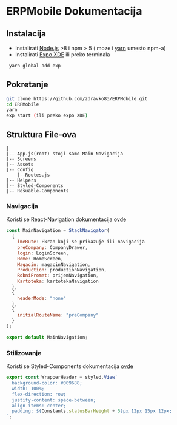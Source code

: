 # ERPMobile Dokumentacija

## Instalacija

* Instalirati [Node.js](https://nodejs.org/en/) >8 i npm > 5 ( moze i [yarn](https://yarnpkg.com/lang/en/docs/install/) umesto npm-a)
* Instalirati [Expo XDE](https://github.com/expo/xde/releases) ili preko terminala

```bash
 yarn global add exp
```

## Pokretanje

```bash
git clone https://github.com/zdravko83/ERPMobile.git
cd ERPMobile
yarn
exp start (ili preko expo XDE)
```

## Struktura File-ova

```
|
|-- App.js(root) stoji samo Main Navigacija
|-- Screens
|-- Assets
|-- Config
    |--Routes.js
|-- Helpers
|-- Styled-Components
|-- Resuable-Components
```

### Navigacija

Koristi se React-Navigation dokumentacija [ovde](https://reactnavigation.org/docs/getting-started.html)

```javascript
const MainNavigation = StackNavigator(
  {
    imeRute: Ekran koji se prikazuje ili navigacija
    preCompany: CompanyDrawer,
    login: LoginScreen,
    Home: HomeScreen,
    Magacin: magacinNavigation,
    Production: productionNavigation,
    RobniPromet: prijemNavigation,
    Kartoteka: kartotekaNavigation
  },
  {
    headerMode: "none"
  },
  {
    initialRouteName: "preCompany"
  }
);

export default MainNavigation;
```

### Stilizovanje

Koristi se Styled-Components dokumentacija [ovde](https://www.styled-components.com/docs/basics#react-native)

```javascript
export const WrapperHeader = styled.View`
  background-color: #009688;
  width: 100%;
  flex-direction: row;
  justify-content: space-between;
  align-items: center;
  padding: ${Constants.statusBarHeight + 5}px 12px 15px 12px;
`;
```
